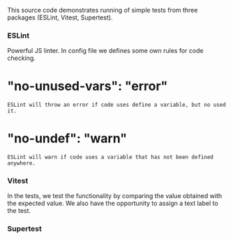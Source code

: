 This source code demonstrates running of simple tests from three packages (ESLint, Vitest, Supertest).

### ESLint ###
Powerful JS linter. In config file we defines some own rules for code checking.
# "no-unused-vars": "error" #
    ESLint will throw an error if code uses define a variable, but no used it.
# "no-undef": "warn" #
    ESLint will warn if code uses a variable that has not been defined anywhere.

### Vitest ###
In the tests, we test the functionality by comparing the value obtained with the expected value.
We also have the opportunity to assign a text label to the test.

### Supertest ###